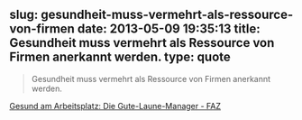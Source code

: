 slug: gesundheit-muss-vermehrt-als-ressource-von-firmen
date: 2013-05-09 19:35:13
title: Gesundheit muss vermehrt als Ressource von Firmen anerkannt werden.
type: quote
---

> Gesundheit muss vermehrt als Ressource von Firmen anerkannt werden.

[Gesund am Arbeitsplatz: Die Gute-Laune-Manager - FAZ](http://www.faz.net/aktuell/wirtschaft/unternehmen/gesund-am-arbeitsplatz-die-gute-laune-manager-12172294.html)
